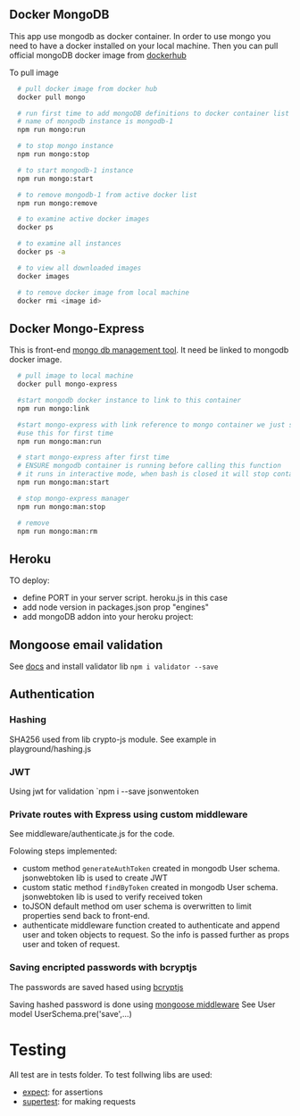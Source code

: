 

## Docker MongoDB

This app use mongodb as docker container. In order to use mongo you need to have a docker installed on your local machine. Then you can pull official mongoDB docker image from [dockerhub](https://hub.docker.com/_/mongo/)

To pull image
```bash
  # pull docker image from docker hub
  docker pull mongo

  # run first time to add mongoDB definitions to docker container list
  # name of mongodb instance is mongodb-1
  npm run mongo:run

  # to stop mongo instance
  npm run mongo:stop

  # to start mongodb-1 instance
  npm run mongo:start

  # to remove mongodb-1 from active docker list
  npm run mongo:remove

  # to examine active docker images 
  docker ps

  # to examine all instances 
  docker ps -a

  # to view all downloaded images
  docker images

  # to remove docker image from local machine 
  docker rmi <image id> 
```

## Docker Mongo-Express
 
This is front-end [mongo db management tool](https://hub.docker.com/_/mongo-express/). It need be linked to mongodb docker image.


```bash
  # pull image to local machine
  docker pull mongo-express

  #start mongodb docker instance to link to this container
  npm run mongo:link

  #start mongo-express with link reference to mongo container we just started with previous command
  #use this for first time
  npm run mongo:man:run

  # start mongo-express after first time
  # ENSURE mongodb container is running before calling this function
  # it runs in interactive mode, when bash is closed it will stop container
  npm run mongo:man:start

  # stop mongo-express manager 
  npm run mongo:man:stop

  # remove
  npm run mongo:man:rm

```

## Heroku
TO deploy:

- define PORT in your server script. heroku.js in this case
- add node version in packages.json prop "engines"
- add mongoDB addon into your heroku project:


## Mongoose email validation

See [docs](http://mongoosejs.com/docs/validation.html) and install validator lib `npm i validator --save`


## Authentication

### Hashing

SHA256 used from lib crypto-js module. See example in playground/hashing.js

### JWT
Using jwt for validation `npm i --save jsonwentoken

### Private routes with Express using custom middleware
See middleware/authenticate.js for the code.

Folowing steps implemented:
 - custom method `generateAuthToken` created in mongodb User schema. jsonwebtoken lib is used to create JWT
 - custom static method `findByToken` created in mongodb User schema. jsonwebtoken lib is used to verify received token
 - toJSON default method om user schema is overwritten to limit properties send back to front-end.
 - authenticate middleware function created to authenticate and append user and token objects to request. So the info is passed further as props user and token of request.

### Saving encripted passwords with bcryptjs

The passwords are saved hased using [bcryptjs](https://www.npmjs.com/package/bcryptjs)

Saving hashed password is done using [mongoose middleware](http://mongoosejs.com/docs/middleware.html) 
See User model UserSchema.pre('save',...)


# Testing
All test are in tests folder. To test follwing libs are used:

- [expect](https://github.com/mjackson/expect): for assertions
- [supertest](https://www.npmjs.com/package/supertest): for making requests

